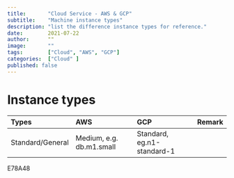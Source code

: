 ```yaml
---
title:       "Cloud Service - AWS & GCP"
subtitle:    "Machine instance types"
description: "list the difference instance types for reference."
date:        2021-07-22
author:      ""
image:       ""
tags:        ["Cloud", "AWS", "GCP"]
categories:  ["Cloud" ]
published: false
---
```


# Instance types
| Types | AWS | GCP | Remark |
| :---  | :---- |  :--- | :--- |
| Standard/General|Medium, e.g. db.m1.small|Standard, eg.n1-standard-1| |
E78A48


